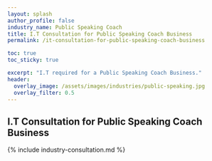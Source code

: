 ```yaml
---
layout: splash 
author_profile: false 
industry_name: Public Speaking Coach
title: I.T Consultation for Public Speaking Coach Business
permalink: /it-consultation-for-public-speaking-coach-business

toc: true
toc_sticky: true

excerpt: "I.T required for a Public Speaking Coach Business."
header:
  overlay_image: /assets/images/industries/public-speaking.jpg
  overlay_filter: 0.5 
---
```


## I.T Consultation for Public Speaking Coach Business

{% include industry-consultation.md %}
